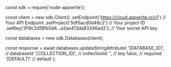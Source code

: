 const sdk = require('node-appwrite');

const client = new sdk.Client()
    .setEndpoint('https://cloud.appwrite.io/v1') // Your API Endpoint
    .setProject('5df5acd0d48c2') // Your project ID
    .setKey('919c2d18fb5d4...a2ae413da83346ad2'); // Your secret API key

const databases = new sdk.Databases(client);

const response = await databases.updateStringAttribute(
    '[DATABASE_ID]', // databaseId
    '[COLLECTION_ID]', // collectionId
    '', // key
    false, // required
    '[DEFAULT]' // default
);
